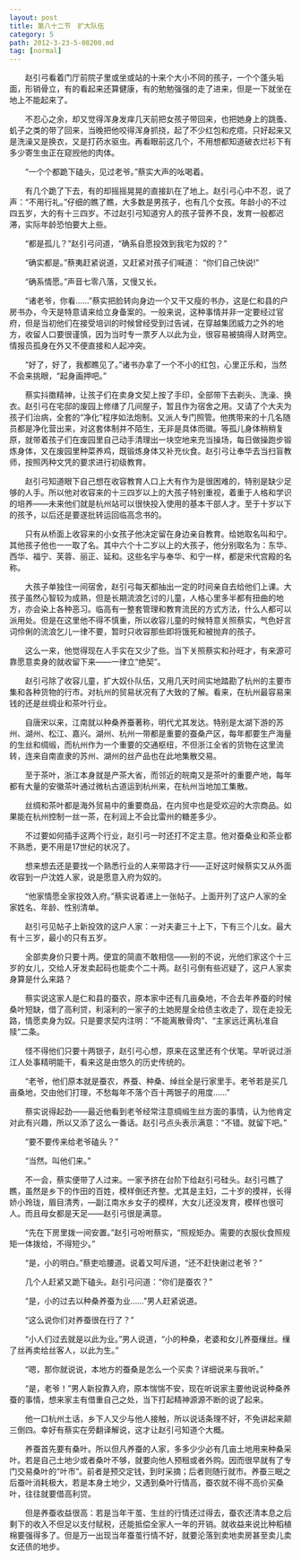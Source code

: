 ```yaml
---
layout: post
title: 第八十二节　扩大队伍
category: 5
path: 2012-3-23-5-08200.md
tag: [normal]
---
```


　　赵引弓看着门厅前院子里或坐或站的十来个大小不同的孩子，一个个蓬头垢面，形销骨立，有的看起来还算健康，有的勉勉强强的走了进来，但是一下就坐在地上不能起来了。

　　不忍心之余，却又觉得浑身发痒几天前把女孩子带回来，也把她身上的跳蚤、虮子之类的带了回来，当晚把他咬得浑身抓挠，起了不少红包和疙瘩。只好起来又是洗澡又是换衣，又是打药水驱虫。再看眼前这几个，不用想都知道破衣烂衫下有多少寄生虫正在窥觊他的肉体。

　　“一个个都跪下磕头，见过老爷。”蔡实大声的吆喝着。

　　有几个跪了下去，有的却摇摇晃晃的直接趴在了地上。赵引弓心中不忍，说了声：“不用行礼。”仔细的瞧了瞧，大多数是男孩子，也有几个女孩。年龄小的不过四五岁，大的有十三四岁。不过赵引弓知道穷人的孩子营养不良，发育一般都迟滞，实际年龄恐怕要大上些。

　　“都是孤儿？”赵引弓问道，“确系自愿投效到我宅为奴的？”

　　“确实都是。”蔡夷赶紧说道，又赶紧对孩子们喊道： “你们自己快说!”

　　“确系情愿。”声音七零八落，又慢又长。

　　“诸老爷，你看……”蔡实把脸转向身边一个又干又瘦的书办，这是仁和县的户房书办，今天是特意请来给立身备案的。一般来说，这种事情并非一定要经过官府，但是当初他们在接受培训的时候曾经受到过告诫，在穿越集团威力之外的地方，收留人口要很谨慎，因为当时专一票歹人以此为业，很容易被搞得人财两空。情报员孤身在外又不便直接和人起冲突。

　　“好了，好了，我都瞧见了。”诸书办拿了一个不小的红包，心里正乐和，当然不会来挑眼，“起身画押吧。”

　　蔡实抖擞精神，让孩子们在卖身文契上按了手印，全部带下去剃头、洗澡、换衣。赵引弓在宅邸的废园上修缮了几间屋子，暂且作为宿舍之用。又请了个大夫为孩子们治病，全套的“净化”程序如法炮制。又派人专门照管。他携带来的十几名随员都是净化营出来，对这套体制并不陌生，无非是具体而徽。等孤儿身体稍稍复原，就带着孩子们在废园里自己动手清理出一块空地来充当操场，每日做操跑步锻炼身体，又在废园里种菜养鸡，既锻炼身体又补充伙食。赵引弓让奉华去当扫盲教师，按照丙种文凭的要求进行初级教育。

　　赵引弓知道眼下自己想在收容教育人口上大有作为是很困难的，特别是缺少足够的人手。所以他对收容来的十三四岁以上的大孩子特别重视，着重于人格和学识的培养――未来他们就是杭州站可以很快投入使用的基本干部人才。至于十岁以下的孩予，以后还是要遂批转运回临高念书的。

　　只有从桥面上收容来的小女孩子他决定留在身边亲自教育。给她取名叫和宁。其他孩子他也一一取了名。其中六个十二岁以上的大孩子，他分别取名为：东华、西华、福宁、芙蓉、丽正、延和。这些名宇与奉华、和宁一样，都是宋代宫殿的名称。

　　大孩子单独住一间宿舍，赵引弓每天都抽出一定的时间亲自去给他们上课。大孩子虽然心智较为成熟，但是长期流浪乞讨的儿童，人格心里多半都有扭曲的地方，亦会染上各种恶习。临高有一整套管理和教育流民的方式方法，什么人都可以派用处。但是在这里他不得不慎重，所以收容儿童的时候特意关照蔡实，气色好言词伶俐的流浪乞儿一律不要，暂时只收容那些即将饿死和被抛弃的孩子。

　　这么一来，他觉得现在人手实在又少了些。当下关照蔡实和孙旺才，有来源可靠愿意卖身的就收留下来――一律立“绝契”。

　　赵引弓除了收容儿童，扩大奴仆队伍，又用几天时间实地踏勘了杭州的主要市集和各种货物的行市。对杭州的贸易状况有了大致的了解。看来，在杭州最容易来钱的还是丝绸业和茶叶行业。

　　自唐宋以来，江南就以种桑养蚕著称，明代尤其发达。特别是太湖下游的苏州、湖州、松江、嘉兴。湖州、杭州一带都是重要的蚕桑产区，每年都要生产海量的生丝和绸缎，而杭州作为一个重要的交通枢纽，不但浙江全省的货物在这里流转，连来自南直隶的苏州、湖州的丝产品也在此地集散交易。

　　至于茶叶，浙江本身就是产茶大省，而邻近的皖南又是茶叶的重要产地，每年都有大量的安徽茶叶通过微杭古道运到杭州来，在杭州当地加工集散。

　　丝绸和茶叶都是海外贸易中的重要商品，在内贸中也是受欢迎的大宗商品。如果能在杭州控制一丝一茶，在利润上不会比雷州的糖差多少。

　　不过要如何插手这两个行业，赵引弓一时还打不定主意。他对蚕桑业和茶业都不熟悉，更不用是17世纪的状况了。

　　想来想去还是要找一个熟悉行业的人来带路才行――正好这时候蔡实又从外面收容到一户沈姓人家，说是愿意入府为奴的。

　　“他家情愿全家投效入府。”蔡实说着递上一张帖子。上面开列了这户人家的全家姓名、年龄、性别清单。

　　赵引弓见帖子上新投效的这户人家：一对夫妻三十上下，下有三个儿女。最大有十三岁，最小的只有五岁。

　　全部卖身价只要十两。便宜的简直不敢相信――别的不说，光他们家这个十三岁的女儿，交给人牙发卖起码也能卖个二十两。赵引弓倒有些迟疑了，这户人家卖身算是什么来路？

　　蔡实说这家人是仁和县的蚕农，原本家中还有几亩桑地，不合去年养蚕的时候桑叶短缺，借了高利贷，利滚利的一家子的土她房屋全给债主收走了，现在走投无路，情愿卖身为奴。只是要求契内注明：“不能离散骨肉”、“主家远迁离杭准自赎”二条。

　　怪不得他们只要十两银子，赵引弓心想，原来在这里还有个伏笔。早听说过浙江人处事精明能干，看来这是由悠久的历史传统的。

　　“老爷，他们原本就是蚕农，养蚕、种桑、绰丝全是行家里手。老爷若是买几亩桑地，交由他们打理，不愁每年不落个百十两银子的用度……”

　　蔡实说得起劲――最近他看到老爷经常注意绸缎生丝方面的事情，认为他肯定对此有兴趣，所以又添了这么一番话。赵引弓点头表示满意：“不错。就留下吧。”

　　“要不要传来给老爷磕头？”

　　“当然。叫他们来。”

　　不一会，蔡实便带了人过来。一家予挤在台阶下给赵引弓硅头。赵引弓瞧了瞧，虽然是乡下的作田的百姓，模样倒还齐整。尤其是主妇，二十岁的摸祥，长得娇小玲珑，眉目清秀，―副江南水乡女子的模样，大女儿还没发育，模样也很可人。而且母女都是天足――赵引弓很是满意。

　　“先在下房里拨一间安置。”赵引弓吩咐蔡实，“照规矩办。需要的衣服伙食照规矩一体拨给，不得短少。”

　　“是，小的明白。”蔡吏哈腰道。说着又呵斥道，“还不赶快谢过老爷？”

　　几个人赶紧又跪下磕头。赵引弓问道：“你们是蚕农？”

　　“是，小的过去以种桑养蚕为业……”男人赶紧说道。

　　“这么说你们对养蚕很在行了？”

　　“小人们过去就是以此为业。”男人说道，“小的种桑，老婆和女儿养蚕缫丝。缫了丝再卖给丝客人，以此为生。”

　　“嗯，那你就说说，本地方的蚕桑是怎么一个买卖？详细说来与我听。”

　　“是，老爷！”男人新投靠入府，原本惴惴不安，现在听说家主要他说说种桑养蚕的事情，想来家主有借重自己之处，当下打起精神源源不断的说了起来。

　　他一口杭州土话，乡下人又少与他人接触，所以说话条理不好，不免讲起来颠三倒四。幸好有蔡实在旁翻译解说，这才让赵引弓知道个大概。

　　养蚕首先要有桑叶。所以但凡养蚕的人家，多多少少必有几亩土地用来种桑采叶。若是自己土地少或者桑叶不够，就要向他人预租或者外购。因而很早就有了专门交易桑叶的“叶市”。前者是预交定钱，到时采摘；后者则随行就市。养蚕三眠之后蚕叶消耗极大，若是本身土地少，又遇到桑叶行情高，蚕农就不得不高价买桑叶，往往就要借高利贷。

　　但是养蚕收益很高：若是当年干茧、生丝的行情还过得去，蚕农还清本息之后剩下的收入不但足以支付赋税，还能抵偿全家人一年的开销。就收益来说比种稻植棉要强得多了。但是万一出现当年蚕茧行情不好，就要沦落到卖地卖房甚至卖儿卖女还债的地步。
